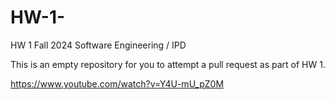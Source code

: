 # HW-1-

HW 1 Fall 2024 Software Engineering / IPD 

This is an empty repository for you to attempt a pull request as part of HW 1.

https://www.youtube.com/watch?v=Y4U-mU_pZ0M

